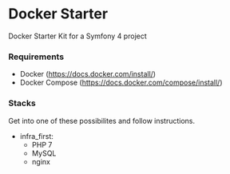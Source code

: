 # Docker Starter

Docker Starter Kit for a Symfony 4 project

### Requirements

- Docker (https://docs.docker.com/install/)
- Docker Compose (https://docs.docker.com/compose/install/)

### Stacks

Get into one of these possibilites and follow instructions.

- infra_first: 
    + PHP 7
    + MySQL
    + nginx